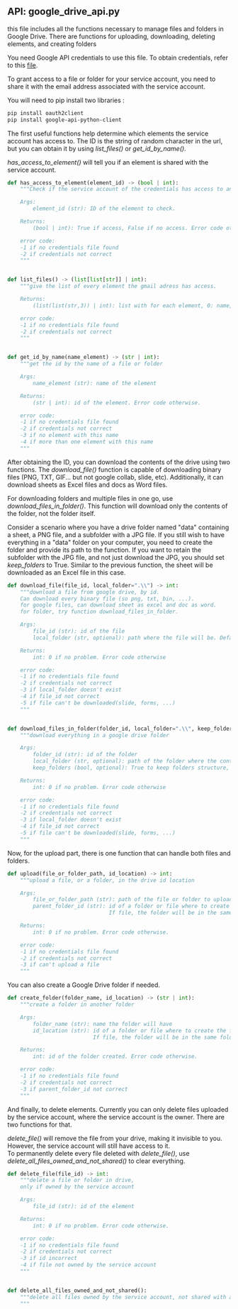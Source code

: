 ## API: google_drive_api.py

this file includes all the functions necessary to manage files and folders in Google Drive. There are functions for uploading, downloading, deleting elements, and creating folders

You need Google API credentials to use this file. To obtain credentials, refer to this [file](credentials_google_api.md).


To grant access to a file or folder for your service account, you need to share it with the email address associated with the service account.

You will need to pip install two libraries :

```bash
pip install oauth2client
pip install google-api-python-client
```

The first useful functions help determine which elements the service account has access to. The ID is the string of random character in the url, but you can obtain it by using *list_files()* or *get_id_by_name()*.

*has_access_to_element()* will tell you if an element is shared with the service account.

```python
def has_access_to_element(element_id) -> (bool | int):
    """Check if the service account of the credentials has access to an element with the given ID.

    Args:
        element_id (str): ID of the element to check.

    Returns:
        (bool | int): True if access, False if no access. Error code otherwise

    error code:
    -1 if no credentials file found
    -2 if credentials not correct
    """


def list_files() -> (list[list[str]] | int):
    """give the list of every element the gmail adress has access.

    Returns:
        (list(list(str,3)) | int): list with for each element, 0: name, 1: id, 2: type. Error code otherwise

    error code:
    -1 if no credentials file found
    -2 if credentials not correct
    """


def get_id_by_name(name_element) -> (str | int):
    """get the id by the name of a file or folder

    Args:
        name_element (str): name of the element

    Returns:
        (str | int): id of the element. Error code otherwise.

    error code:
    -1 if no credentials file found
    -2 if credentials not correct
    -3 if no element with this name
    -4 if more than one element with this name
    """
```


After obtaining the ID, you can download the contents of the drive using two functions.
The *download_file()* function is capable of downloading binary files (PNG, TXT, GIF... but not google collab, slide, etc). Additionally, it can download sheets as Excel files and docs as Word files.

For downloading folders and multiple files in one go, use *download_files_in_folder()*. This function will download only the contents of the folder, not the folder itself.

Consider a scenario where you have a drive folder named "data" containing a sheet, a PNG file, and a subfolder with a JPG file. If you still wish to have everything in a "data" folder on your computer, you need to create the folder and provide its path to the function. If you want to retain the subfolder with the JPG file, and not just download the JPG, you should set *keep_folders* to True. Similar to the previous function, the sheet will be downloaded as an Excel file in this case.

```python
def download_file(file_id, local_folder=".\\") -> int:
    """download a file from google drive, by id.
    Can download every binary file (so png, txt, bin, ...).
    for google files, can download sheet as excel and doc as word.
    for folder, try function download_files_in_folder.

    Args:
        file_id (str): id of the file
        local_folder (str, optional): path where the file will be. Defaults to ".\\".

    Returns:
        int: 0 if no problem. Error code otherwise

    error code:
    -1 if no credentials file found
    -2 if credentials not correct
    -3 if local_folder doesn't exist
    -4 if file_id not correct
    -5 if file can't be downloaded(slide, forms, ...)
    """


def download_files_in_folder(folder_id, local_folder=".\\", keep_folders=False) -> int:
    """download everything in a google drive folder

    Args:
        folder_id (str): id of the folder
        local_folder (str, optional): path of the folder where the content downloaded will be. Defaults to ".\".
        keep_folders (bool, optional): True to keep folders structure, False to download files only . Defaults to False.

    Returns:
        int: 0 if no problem. Error code otherwise

    error code:
    -1 if no credentials file found
    -2 if credentials not correct
    -3 if local_folder doesn't exist
    -4 if file_id not correct
    -5 if file can't be downloaded(slide, forms, ...)
    """
```


Now, for the upload part, there is one function that can handle both files and folders.

```python
def upload(file_or_folder_path, id_location) -> int:
    """upload a file, or a folder, in the drive id location

    Args:
        file_or_folder_path (str): path of the file or folder to upload
        parent_folder_id (str): id of a folder or file where to create the folder.
                                If file, the folder will be in the same folder than this file.

    Returns:
        int: 0 if no problem. Error code otherwise.

    error code:
    -1 if no credentials file found
    -2 if credentials not correct
    -3 if can't upload a file
    """
```

You can also create a Google Drive folder if needed.

```python
def create_folder(folder_name, id_location) -> (str | int):
    """create a folder in another folder

    Args:
        folder_name (str): name the folder will have
        id_location (str): id of a folder or file where to create the folder.
                           If file, the folder will be in the same folder than this file.

    Returns:
        int: id of the folder created. Error code otherwise.

    error code:
    -1 if no credentials file found
    -2 if credentials not correct
    -3 if parent_folder_id not correct
    """
```

And finally, to delete elements. Currently you can only delete files uploaded by the service account, where the service account is the owner. There are two functions for that.

*delete_file()* will remove the file from your drive, making it invisible to you. However, the service account will still have access to it.<br>
To permanently delete every file deleted with *delete_file()*, use *delete_all_files_owned_and_not_shared()* to clear everything.

```python
def delete_file(file_id) -> int:
    """delete a file or folder in drive,
    only if owned by the service account

    Args:
        file_id (str): id of the element

    Returns:
        int: 0 if no problem. Error code otherwise.

    error code:
    -1 if no credentials file found
    -2 if credentials not correct
    -3 if id incorrect
    -4 if file not owned by the service account
    """


def delete_all_files_owned_and_not_shared():
    """delete all files owned by the service account, not shared with anyone
    """
```